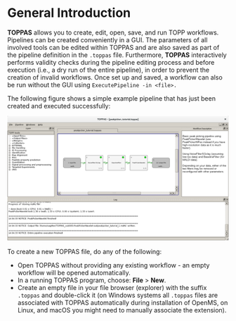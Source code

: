 General Introduction
====================

**TOPPAS**  allows you to create, edit, open, save, and run TOPP workflows. Pipelines can be created conveniently in a
GUI. The parameters of all involved tools can be edited within TOPPAS and are also saved as part of the pipeline
definition in the `.toppas` file. Furthermore, **TOPPAS** interactively performs validity checks during the pipeline
editing process and before execution (i.e., a dry run of the entire pipeline), in order to prevent the creation of
invalid workflows. Once set up and saved, a workflow can also be run without the GUI using `ExecutePipeline -in <file>.`

The following figure shows a simple example pipeline that has just been created and executed successfully:

![](../../images/tutorials/toppas/TOPPAS_simple_example.png)

To create a new TOPPAS file, do any of the following:

- Open TOPPAS without providing any existing workflow - an empty workflow will be opened automatically.
- In a running TOPPAS program, choose: **File** > **New**.
- Create an empty file in your file browser (explorer) with the suffix `.toppas` and double-click it (on Windows systems
  all `.toppas` files are associated with TOPPAS automatically during installation of OpenMS, on Linux, and macOS you
  might need to manually associate the extension).
